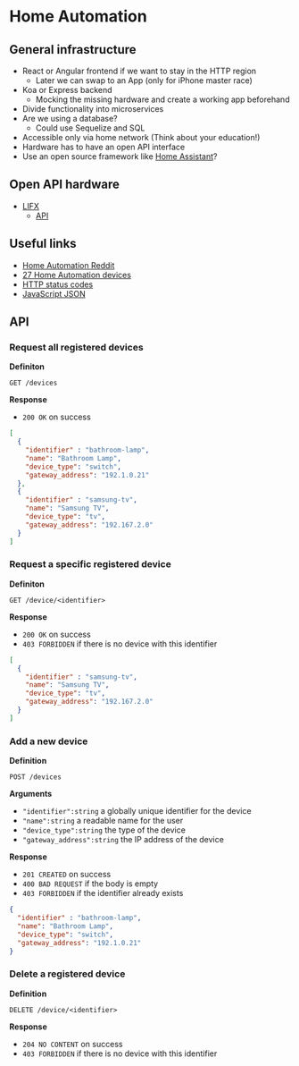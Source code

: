 # Home Automation

## General infrastructure
- React or Angular frontend if we want to stay in the HTTP region
    - Later we can swap to an App (only for iPhone master race)
- Koa or Express backend
    - Mocking the missing hardware and create a working app beforehand
- Divide functionality into microservices
- Are we using a database?
    - Could use Sequelize and SQL
- Accessible only via home network (Think about your education!)
- Hardware has to have an open API interface
- Use an open source framework like [Home Assistant](https://www.home-assistant.io/getting-started/)?

## Open API hardware
- [LIFX](https://eu.lifx.com/)
    - [API](https://api.developer.lifx.com/docs/introduction)

## Useful links
- [Home Automation Reddit](https://www.reddit.com/r/homeautomation/)
- [27 Home Automation devices](https://medium.com/@mr_moodnode/27-smart-devices-that-have-open-api-11698813b474)
- [HTTP status codes](https://en.wikipedia.org/wiki/List_of_HTTP_status_codes#5xx_Server_errors)
- [JavaScript JSON](https://www.w3schools.com/js/js_json_intro.asp)

## API

### Request all registered devices

**Definiton**

`GET /devices`

**Response**

- `200 OK` on success

```json
[
  {
    "identifier" : "bathroom-lamp",
    "name": "Bathroom Lamp",
    "device_type": "switch",
    "gateway_address": "192.1.0.21"
  },
  {
    "identifier" : "samsung-tv",
    "name": "Samsung TV",
    "device_type": "tv",
    "gateway_address": "192.167.2.0" 
  }
]
```

### Request a specific registered device

**Definiton**

`GET /device/<identifier>`

**Response**

- `200 OK` on success
- `403 FORBIDDEN` if there is no device with this identifier

```json
[
  {
    "identifier" : "samsung-tv",
    "name": "Samsung TV",
    "device_type": "tv",
    "gateway_address": "192.167.2.0" 
  }
]
```
### Add a new device

**Definition**

`POST /devices`

**Arguments**

-  `"identifier":string` a globally unique identifier for the device
-  `"name":string` a readable name for the user
-  `"device_type":string` the type of the device
-  `"gateway_address":string` the IP address of the device

**Response**

- `201 CREATED` on success
- `400 BAD REQUEST` if the body is empty
- `403 FORBIDDEN` if the identifier already exists


```json
{
  "identifier" : "bathroom-lamp",
  "name": "Bathroom Lamp",
  "device_type": "switch",
  "gateway_address": "192.1.0.21"
}
```

### Delete a registered device

**Definition**

`DELETE /device/<identifier>`

**Response**

- `204 NO CONTENT` on success
- `403 FORBIDDEN` if there is no device with this identifier
